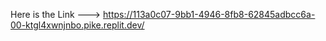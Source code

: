 Here is the Link ---> https://113a0c07-9bb1-4946-8fb8-62845adbcc6a-00-ktgl4xwnjnbo.pike.replit.dev/
